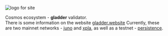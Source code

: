 ![logo for site](https://gladder.website/wp-content/uploads/2024/09/G_o-g-200.gif)
<p>Cosmos ecosystem - <b>gladder</b> validator.<br/>There is some information on the website <a target="_blank" href="https://gladder.website/">gladder.website</a> Currently, these are two mainnet networks - <a target="_blank" href="https://www.mintscan.io/juno/validators/junovaloper18rk2nfz7u7294gzlwx7nunudje5kul6w62akq6">juno</a> and <a target="_blank" href="https://www.mintscan.io/xpla/validators/xplavaloper18medcs7vlf3pv3m4gcddlq2zc4s8te977wvuth">xpla</a>, as well as a testnet - <a target="_blank" href="https://www.mintscan.io/persistence-testnet/validators/persistencevaloper1gkajew0yw2c5dhs9uqxt86hnwhfq92t9t0lqz9">persistence</a>.<p>
